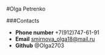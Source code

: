 #Olga Petrenko

###Contacts

* **Phone number** +7(912)747-61-91
* **Email** smirnova_olga18@mail.ru
* **Github** @Olga2703

